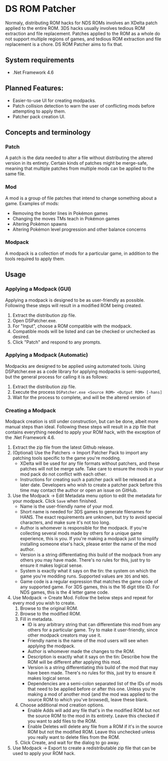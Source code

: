 # DS ROM Patcher
Normaly, distributing ROM hacks for NDS ROMs involves an XDelta patch applied to the entire ROM.  3DS hacks usually involves tedious ROM extraction and file replacement.  Patches applied to the ROM as a whole do not support multiple regions of games, and tedious ROM extraction and file replacement is a chore.  DS ROM Patcher aims to fix that.

## System requirements
* .Net Framework 4.6

## Planned Features:
* Easier-to-use UI for creating modpacks.
* Patch collision detection to warn the user of conflicting mods before attempting to apply them.
* Patcher pack creation UI.

## Concepts and terminology
### Patch
A patch is the data needed to alter a file without distributing the altered version in its entirety.  Certain kinds of patches might be merge-safe, meaning that multiple patches from multiple mods can be applied to the same file.

### Mod
A mod is a group of file patches that intend to change something about a game.  Examples of mods:
- Removing the border lines in Pokémon games
- Changing the moves TMs teach in Pokémon games
- Altering Pokémon spawns
- Altering Pokémon level progression and other balance concerns

### Modpack
A modpack is a collection of mods for a particular game, in addition to the tools required to apply them.

## Usage
### Applying a Modpack (GUI)
Applying a modpack is designed to be as user-friendly as possible.  Following these steps will result in a modified ROM being created.
 1. Extract the distribution zip file.
 2. Open DSPatcher.exe.
 3. For "Input", choose a ROM compatible with the modpack.
 4. Compatible mods will be listed and can be checked or unchecked as desired.
 5. Click "Patch" and respond to any prompts.

### Applying a Modpack (Automatic)
Modpacks are designed to be applied using automated tools.  Using DSPatcher.exe as a code library for applying modpacks is semi-supported, but the general process for calling it is as follows:
 1. Extract the distribution zip file.
 2. Execute the process `DSPatcher.exe <Source ROM> <Output ROM> [-hans]`
 3. Wait for the process to complete, and <Output ROM> will be the altered version of <Source ROM>

### Creating a Modpack
Modpack creation is still under construction, but can be done, albeit more manual steps than ideal.  Following these steps will result in a zip file that contains everything needed to apply your ROM hack, with the exception of the .Net Framework 4.6.
 1. Extract the zip file from the latest Github release.
 2. (Optional) Use the Patchers -> Import Patcher Pack to import any patching tools specific to the game you're modding.
	* XDelta will be used for any file formats without patchers, and these patches will not be merge safe.  Take care to ensure the mods in your mod pack do not conflict with each other.
	* Instructions for creating such a patcher pack will be released at a later date.  Developers who wish to create a patcher pack before this time may contact the author or open an issue on GitHub.
 3. Use the Modpack -> Edit Metadata menu option to edit the metadata for your modpack.  Click `Save` when finished.
	* Name is the user-friendly name of your mod.
	* Short name is needed for 3DS games to generate filenames for HANS.  The exact requirements are unknown, but try to avoid special characters, and make sure it's not too long.
	* Author is whomever is responsible for the modpack.  If you're collecting several mods made by others for a unique game experience, this is you.  If you're making a modpack just to simplify installing someone else's hack, please enter the name of the mod author.
	* Version is a string differentiating _this_ build of the modpack from any others you may have made.  There's no rules for this, just try to ensure it makes logical sense.
	* System is exactly what it says on the tin: the system on which the game you're modding runs.  Supported values are `3DS` and `NDS`.
	* Game code is a regular expression that matches the game code of any supported game.  For 3DS games, this is the 16 digit title ID.  For NDS games, this is the 4 letter game code.
 4. Use Modpack -> Create Mod.  Follow the below steps and repeat for every mod you wish to create.
 	 1. Browse to the original ROM.
  	 2. Browse to the modified ROM.
  	 3. Fill in metadata.
		* ID is any arbitrary string that can differentiate this mod from any others for a particular game.  Try to make it user-friendly, since other modpack creators may use it.
		* Friendly name is the name of the mod users will see when applying the modpack.
		* Author is whomever made the changes to the ROM.
		* Description is exactly what it says on the tin: Describe how the ROM will be different after applying this mod.
		* Version is a string differentiating _this_ build of the mod that may have been made.  There's no rules for this, just try to ensure it makes logical sense.
		* Dependencies are a semi-colon separated list of the IDs of mods that need to be applied before or after this one.  Unless you're making a mod of another mod (and the mod was applied to the source ROM to which you've browsed), leave these blank.
  	 4. Choose additional mod creation options.
		* Enable Adds will add any file that's in the modified ROM but not the source ROM to the mod in its entirety.  Leave this checked if you want to add files to the ROM.
		* Enable Deletes will delete any file from a ROM if it's in the source ROM but not the modified ROM.  Leave this unchecked unless you really want to delete files from the ROM.
  	 5. Click Create, and wait for the dialog to go away.
 5. Use Modpack -> Export to create a redistributable zip file that can be used to apply your ROM hack.